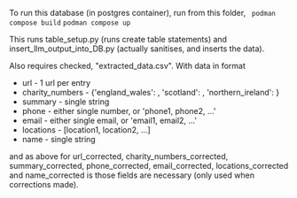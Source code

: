 To run this database (in postgres container), run from this folder,
``` podman compose build```
```podman compose up ```

This runs table_setup.py (runs create table statements) and insert_llm_output_into_DB.py (actually sanitises, and inserts the data). 

Also requires checked, "extracted_data.csv".
With data in format
  - url - 1 url per entry
  - charity_numbers - {'england_wales': <number>, 'scotland': <number>, 'northern_ireland': <number>}
  - summary - single string
  - phone - either single number, or 'phone1, phone2, ...'
  - email - either single email, or 'email1, email2, ...'
  - locations - [location1, location2, ...]
  - name - single string

  and as above for url_corrected, charity_numbers_corrected, summary_corrected, phone_corrected, email_corrected, locations_corrected and name_corrected is those fields are necessary (only used when corrections made).
  
